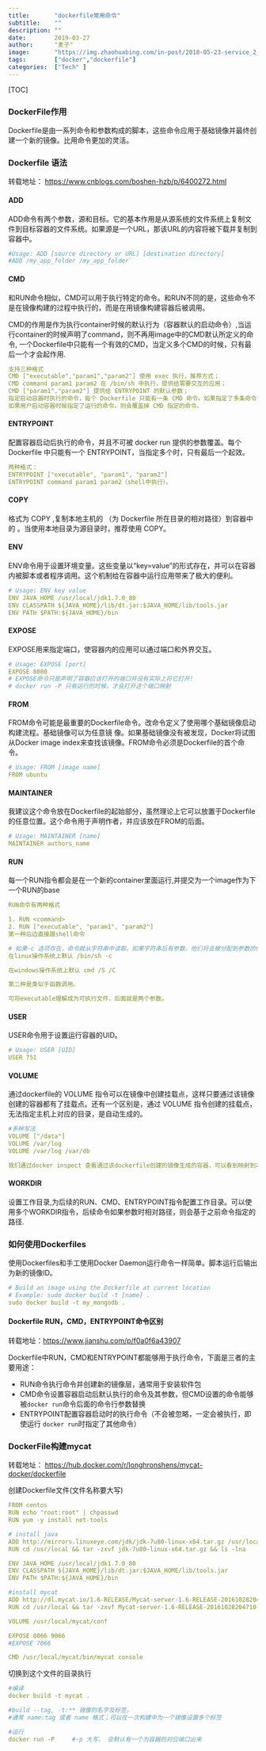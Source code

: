 ```yaml
---
title:       "dockerfile常用命令"
subtitle:    ""
description: ""
date:        2019-03-27
author:      "麦子"
image:       "https://img.zhaohuabing.com/in-post/2018-05-23-service_2_service_auth/background.jpg"
tags:        ["docker","dockerfile"]
categories:  ["Tech" ]
---
```




[TOC]

### DockerFile作用

Dockerfile是由一系列命令和参数构成的脚本，这些命令应用于基础镜像并最终创建一个新的镜像。比用命令更加的灵活。 

### Dockerfile 语法

转载地址： https://www.cnblogs.com/boshen-hzb/p/6400272.html

#### ADD

ADD命令有两个参数，源和目标。它的基本作用是从源系统的文件系统上复制文件到目标容器的文件系统。如果源是一个URL，那该URL的内容将被下载并复制到容器中。

```yaml
#Usage: ADD [source directory or URL] [destination directory]
#ADD /my_app_folder /my_app_folder` 
```

#### CMD

和RUN命令相似，CMD可以用于执行特定的命令。和RUN不同的是，这些命令不是在镜像构建的过程中执行的，而是在用镜像构建容器后被调用。

CMD的作用是作为执行container时候的默认行为（容器默认的启动命令）,当运行container的时候声明了command，则不再用image中的CMD默认所定义的命令, 一个Dockerfile中只能有一个有效的CMD，当定义多个CMD的时候，只有最后一个才会起作用.

```yaml
支持三种格式
CMD ["executable","param1","param2"] 使用 exec 执行，推荐方式；
CMD command param1 param2 在 /bin/sh 中执行，提供给需要交互的应用；
CMD ["param1","param2"] 提供给 ENTRYPOINT 的默认参数；
指定启动容器时执行的命令，每个 Dockerfile 只能有一条 CMD 命令。如果指定了多条命令，只有最后一条会被执行。
如果用户启动容器时候指定了运行的命令，则会覆盖掉 CMD 指定的命令。
```



#### ENTRYPOINT

配置容器启动后执行的命令，并且不可被 docker run 提供的参数覆盖。每个 Dockerfile 中只能有一个 ENTRYPOINT，当指定多个时，只有最后一个起效。

```yaml
两种格式：
ENTRYPOINT ["executable", "param1", "param2"]
ENTRYPOINT command param1 param2（shell中执行）。
```

   

#### COPY

格式为 COPY <src> <dest>,复制本地主机的 <src>（为 Dockerfile 所在目录的相对路径）到容器中的 <dest>。当使用本地目录为源目录时，推荐使用 COPY。



#### ENV

ENV命令用于设置环境变量。这些变量以”key=value”的形式存在，并可以在容器内被脚本或者程序调用。这个机制给在容器中运行应用带来了极大的便利。

```yaml
# Usage: ENV key value
ENV JAVA_HOME /usr/local/jdk1.7.0_80
ENV CLASSPATH ${JAVA_HOME}/lib/dt.jar:$JAVA_HOME/lib/tools.jar
ENV PATH $PATH:${JAVA_HOME}/bin
```



#### EXPOSE

EXPOSE用来指定端口，使容器内的应用可以通过端口和外界交互。

```yaml
# Usage: EXPOSE [port]
EXPOSE 8080
# EXPOSE命令只是声明了容器应该打开的端口并没有实际上将它打开!
# docker run -P 只有运行的时候，才会打开这个端口映射 

```



#### FROM

FROM命令可能是最重要的Dockerfile命令。改命令定义了使用哪个基础镜像启动构建流程。基础镜像可以为任意镜 像。如果基础镜像没有被发现，Docker将试图从Docker image index来查找该镜像。FROM命令必须是Dockerfile的首个命令。

```yaml
# Usage: FROM [image name]
FROM ubuntu 
```



#### MAINTAINER

我建议这个命令放在Dockerfile的起始部分，虽然理论上它可以放置于Dockerfile的任意位置。这个命令用于声明作者，并应该放在FROM的后面。

```yaml
# Usage: MAINTAINER [name]
MAINTAINER authors_name 
```



#### RUN

每一个RUN指令都会是在一个新的container里面运行,并提交为一个image作为下一个RUN的base

```yaml
RUN命令有两种格式

1. RUN <command>
2. RUN ["executable", "param1", "param2"]
第一种后边直接跟shell命令

# 如果-c 选项存在，命令就从字符串中读取。如果字符串后有参数，他们将会被分配到参数的位置上，从$0开始。
在linux操作系统上默认 /bin/sh -c 

在windows操作系统上默认 cmd /S /C

第二种是类似于函数调用。

可将executable理解成为可执行文件，后面就是两个参数。
```



#### USER

USER命令用于设置运行容器的UID。

```yaml
# Usage: USER [UID]
USER 751
```



#### VOLUME

通过dockerfile的 VOLUME 指令可以在镜像中创建挂载点，这样只要通过该镜像创建的容器都有了挂载点。还有一个区别是，通过 VOLUME 指令创建的挂载点，无法指定主机上对应的目录，是自动生成的。

```yaml
#多种写法
VOLUME ["/data"]
VOLUME /var/log
VOLUME /var/log /var/db

我们通过docker inspect 查看通过该dockerfile创建的镜像生成的容器，可以看到映射到本地的一个地址
```



#### WORKDIR

设置工作目录,为后续的RUN、CMD、ENTRYPOINT指令配置工作目录。可以使用多个WORKDIR指令，后续命令如果参数时相对路径，则会基于之前命令指定的路径.



### 如何使用Dockerfiles

使用Dockerfiles和手工使用Docker Daemon运行命令一样简单。脚本运行后输出为新的镜像ID。

```yaml
# Build an image using the Dockerfile at current location
# Example: sudo docker build -t [name] .
sudo docker build -t my_mongodb . 
```



#### Dockerfile RUN，CMD，ENTRYPOINT命令区别

转载地址：https://www.jianshu.com/p/f0a0f6a43907

Dockerfile中RUN，CMD和ENTRYPOINT都能够用于执行命令，下面是三者的主要用途：

- RUN命令执行命令并创建新的镜像层，通常用于安装软件包
- CMD命令设置容器启动后默认执行的命令及其参数，但CMD设置的命令能够被`docker run`命令后面的命令行参数替换
- ENTRYPOINT配置容器启动时的执行命令（不会被忽略，一定会被执行，即使运行 `docker run`时指定了其他命令）

### DockerFile构建mycat

 转载地址： https://hub.docker.com/r/longhronshens/mycat-docker/dockerfile

创建Dockerfile文件(文件名称要大写)

```yaml
FROM centos
RUN echo "root:root" | chpasswd
RUN yum -y install net-tools

# install java
ADD http://mirrors.linuxeye.com/jdk/jdk-7u80-linux-x64.tar.gz /usr/local/
RUN cd /usr/local && tar -zxvf jdk-7u80-linux-x64.tar.gz && ls -lna

ENV JAVA_HOME /usr/local/jdk1.7.0_80
ENV CLASSPATH ${JAVA_HOME}/lib/dt.jar:$JAVA_HOME/lib/tools.jar
ENV PATH $PATH:${JAVA_HOME}/bin

#install mycat
ADD http://dl.mycat.io/1.6-RELEASE/Mycat-server-1.6-RELEASE-20161028204710-linux.tar.gz /usr/local
RUN cd /usr/local && tar -zxvf Mycat-server-1.6-RELEASE-20161028204710-linux.tar.gz && ls -lna

VOLUME /usr/local/mycat/conf

EXPOSE 8066 9066
#EXPOSE 7066

CMD /usr/local/mycat/bin/mycat console
```

切换到这个文件的目录执行

```yaml
#编译
docker build -t mycat .

#build --tag, -t:** 镜像的名字及标签，
#通常 name:tag 或者 name 格式；可以在一次构建中为一个镜像设置多个标签

#运行
docker run -P     #-p 大写， 会默认有一个为容器的对应端口出来


```





